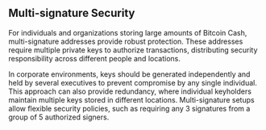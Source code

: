 ## Multi-signature Security
For individuals and organizations storing large amounts of Bitcoin Cash, multi-signature addresses provide robust protection. These addresses require multiple private keys to authorize transactions, distributing security responsibility across different people and locations.

In corporate environments, keys should be generated independently and held by several executives to prevent compromise by any single individual. This approach can also provide redundancy, where individual keyholders maintain multiple keys stored in different locations. Multi-signature setups allow flexible security policies, such as requiring any 3 signatures from a group of 5 authorized signers.